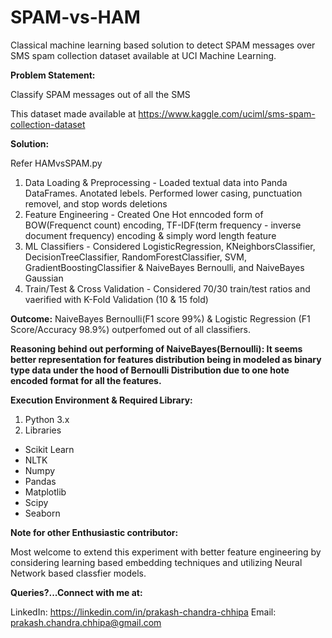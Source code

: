 # SPAM-vs-HAM
Classical machine learning based solution to detect SPAM messages over SMS spam collection dataset available at UCI Machine Learning.

**Problem Statement:**

Classify SPAM messages out of all the SMS

This dataset made available at https://www.kaggle.com/uciml/sms-spam-collection-dataset

**Solution:**

Refer HAMvsSPAM.py

1) Data Loading & Preprocessing - Loaded textual data into Panda DataFrames. Anotated lebels. Performed lower casing, punctuation removel, and stop words deletions
2) Feature Engineering - Created One Hot enncoded form of BOW(Frequenct count) encoding, TF-IDF(term frequency - inverse document frequency) encoding & simply word length feature
3) ML Classifiers - Considered LogisticRegression, KNeighborsClassifier, DecisionTreeClassifier, RandomForestClassifier, SVM, GradientBoostingClassifier & NaiveBayes Bernoulli, and NaiveBayes Gaussian
4) Train/Test & Cross Validation - Considered 70/30 train/test ratios and vaerified with K-Fold Validation (10 & 15 fold)

**Outcome:**
NaiveBayes Bernoulli(F1 score 99%) & Logistic Regression (F1 Score/Accuracy 98.9%) outperfomed out of all classifiers.

**Reasoning behind out performing of NaiveBayes(Bernoulli): It seems better representation for features distribution being in modeled as binary type data under the hood of Bernoulli Distribution due to one hote encoded format for all the features.**

**Execution Environment & Required Library:**

 1. Python 3.x
 2. Libraries
   - Scikit Learn
   - NLTK
   - Numpy
   - Pandas
   - Matplotlib
   - Scipy
   - Seaborn


**Note for other Enthusiastic contributor:**

Most welcome to extend this experiment with better feature engineering by considering learning based embedding techniques and utilizing Neural Network based classfier models.

**Queries?...Connect with me at:**

LinkedIn: https://linkedin.com/in/prakash-chandra-chhipa
Email: prakash.chandra.chhipa@gmail.com
